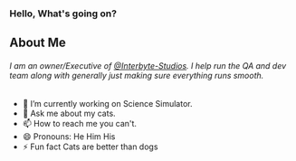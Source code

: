 ### Hello, What's going on?

## About Me

###### I am an owner/Executive of [@Interbyte-Studios](https://github.com/Interbyte-Studios). I help run the QA and dev team along with generally just making sure everything runs smooth. 
 
- 🔭 I’m currently working on Science Simulator.
- 💬 Ask me about my cats.
- 📫 How to reach me you can't.
- 😄 Pronouns: He Him His
- ⚡ Fun fact Cats are better than dogs

<!--
**Neloyy/Neloyy** is a ✨ _special_ ✨ repository because its `README.md` (this file) appears on your GitHub profile.

